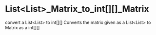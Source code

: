 # List<List<Integer>>_Matrix_to_int[][]_Matrix 

convert a List<List<Integer>> to int[][]
Converts the matrix given as a List<List<Integer>> to Matrix as a int[][]
